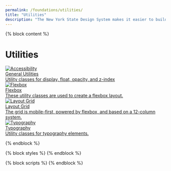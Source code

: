 ```yaml
---
permalink: /foundations/utilities/
title: "Utilities"
description: "The New York State Design System makes it easier to build accessible, usable websites for New York State."
---
```


{% block content %}

# Utilities

<section class="nys-grid-row nys-grid-gap">
  <div class="nys-tablet:nys-grid-col-4 nys-display-flex">
    <a class="card nys-flex-fill" href="{{ site.url | url }}/foundations/utilities/utilities">
      <div class="card__inner">
        <div class="card__media">
          <img src="{{ site.url | url }}/assets/img/components/placeholder.svg" alt="Accessibility"></div>
        <div class="card__title">General Utilities</div>
        <div class="card__desc">Utility classes for display, float, opacity, and z-index</div>
      </div>
    </a>
  </div>
  <div class="nys-tablet:nys-grid-col-4 nys-display-flex">
    <a class="card nys-flex-fill" href="{{ site.url | url}}/foundations/utilities/flex">
      <div class="card__inner">
        <div class="card__media">
          <img src="{{ site.url | url }}/assets/img/components/placeholder.svg" alt="Flexbox"></div>
        <div class="card__title">Flexbox</div>
        <div class="card__desc">These utility classes are used to create a flexbox layout.</div>
      </div>
    </a>
  </div>
  <div class="nys-tablet:nys-grid-col-4 nys-display-flex">
    <a class="card nys-flex-fill" href="{{ site.url | url}}/foundations/utilities/grid">
      <div class="card__inner">
        <div class="card__media">
          <img src="{{ site.url | url }}/assets/img/components/placeholder.svg" alt="Layout Grid"></div>
        <div class="card__title">Layout Grid</div>
        <div class="card__desc">The grid is mobile-first, powered by flexbox, and based on a 12-column system.</div>
      </div>
    </a>
  </div>
  <div class="nys-tablet:nys-grid-col-4 nys-display-flex">
    <a class="card nys-flex-fill" href="{{ site.url | url}}/foundations/utilities/typography">
      <div class="card__inner">
        <div class="card__media">
          <img src="{{ site.url | url}}/assets/img/components/placeholder.svg" alt="Typography"></div>
        <div class="card__title">Typography</div>
        <div class="card__desc">Utility classes for typography elements.</div>
      </div>
    </a>
  </div>
</section>

{% endblock %}

{% block styles %}
{% endblock %}

{% block scripts %}
{% endblock %}